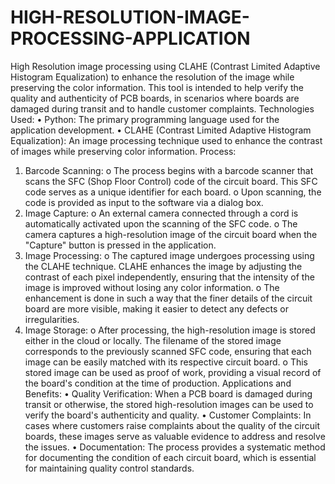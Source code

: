 # HIGH-RESOLUTION-IMAGE-PROCESSING-APPLICATION
High Resolution image processing using CLAHE (Contrast Limited Adaptive Histogram Equalization) to enhance the resolution of the image while preserving the color information.  This tool is intended to help verify the  quality and authenticity of PCB boards, in scenarios where boards are damaged during transit and to handle customer complaints.
Technologies Used: 
• Python: The primary programming language used for the application development. 
• CLAHE (Contrast Limited Adaptive Histogram Equalization): An image processing 
technique used to enhance the contrast of images while preserving color 
information. 
Process: 
1. Barcode Scanning: 
o The process begins with a barcode scanner that scans the SFC (Shop Floor 
Control) code of the circuit board. This SFC code serves as a unique identifier 
for each board. 
o Upon scanning, the code is provided as input to the software via a dialog box. 
2. Image Capture: 
o An external camera connected through a cord is automatically activated upon 
the scanning of the SFC code. 
o The camera captures a high-resolution image of the circuit board when the 
"Capture" button is pressed in the application. 
3. Image Processing: 
o The captured image undergoes processing using the CLAHE technique. CLAHE 
enhances the image by adjusting the contrast of each pixel independently, 
ensuring that the intensity of the image is improved without losing any color 
information. 
o The enhancement is done in such a way that the finer details of the circuit 
board are more visible, making it easier to detect any defects or irregularities. 
4. Image Storage: 
o After processing, the high-resolution image is stored either in the cloud or 
locally. The filename of the stored image corresponds to the previously 
scanned SFC code, ensuring that each image can be easily matched with its 
respective circuit board. 
o This stored image can be used as proof of work, providing a visual record of 
the board's condition at the time of production. 
Applications and Benefits: 
• Quality Verification: When a PCB board is damaged during transit or otherwise, the 
stored high-resolution images can be used to verify the board's authenticity and 
quality. 
• Customer Complaints: In cases where customers raise complaints about the quality 
of the circuit boards, these images serve as valuable evidence to address and resolve 
the issues. 
• Documentation: The process provides a systematic method for documenting the 
condition of each circuit board, which is essential for maintaining quality control 
standards.
